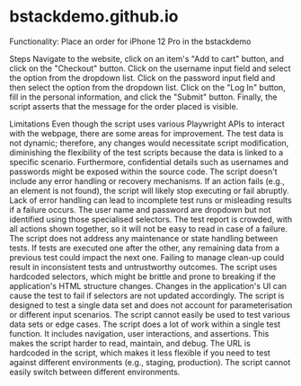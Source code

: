 # bstackdemo.github.io

Functionality: Place an order for iPhone 12 Pro in the bstackdemo

Steps
Navigate to the website, click on an item's "Add to cart" button, and click on the "Checkout" button.
Click on the username input field and select the option from the dropdown list. Click on the password input field and then select the option from the dropdown list.
Click on the "Log In" button, fill in the personal information, and click the "Submit" button.
Finally, the script asserts that the message for the order placed is visible.

Limitations
Even though the script uses various Playwright APIs to interact with the webpage, there are some areas for improvement.
The test data is not dynamic; therefore, any changes would necessitate script modification, diminishing the flexibility of the test scripts because the data is linked to a specific scenario. Furthermore, confidential details such as usernames and passwords might be exposed within the source code.
The script doesn't include any error handling or recovery mechanisms. If an action fails (e.g., an element is not found), the script will likely stop executing or fail abruptly. Lack of error handling can lead to incomplete test runs or misleading results if a failure occurs.
The user name and password are dropdown but not identified using those specialised selectors.
The test report is crowded, with all actions shown together, so it will not be easy to read in case of a failure.
The script does not address any maintenance or state handling between tests. If tests are executed one after the other, any remaining data from a previous test could impact the next one. Failing to manage clean-up could result in inconsistent tests and untrustworthy outcomes.
The script uses hardcoded selectors, which might be brittle and prone to breaking if the application's HTML structure changes. Changes in the application's UI can cause the test to fail if selectors are not updated accordingly.
The script is designed to test a single data set and does not account for parameterisation or different input scenarios. The script cannot easily be used to test various data sets or edge cases.
The script does a lot of work within a single test function. It includes navigation, user interactions, and assertions. This makes the script harder to read, maintain, and debug.
The URL is hardcoded in the script, which makes it less flexible if you need to test against different environments (e.g., staging, production). The script cannot easily switch between different environments.
